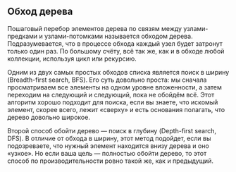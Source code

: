 ## Обход дерева

Пошаговый перебор элементов дерева по связям между узлами-предками и узлами-потомками называется обходом дерева. Подразумевается, что в процессе обхода каждый узел будет затронут только один раз. По большому счёту, всё так же, как и в обходе любой коллекции, используя цикл или рекурсию.

Одним из двух самых простых обходов списка является поиск в ширину (Breadth-first search, BFS). Его суть довольно проста: мы сначала просматриваем все элементы на одном уровне вложенности, а затем переходим на следующий и следующий, пока не обойдём всё. Этот алгоритм хорошо подходит для поиска, если вы знаете, что искомый элемент, скорее всего, лежит «сверху» и есть основания полагать, что дерево довольно широкое.

Второй способ обойти дерево — поиск в глубину (Depth-first search, DFS). В отличие от обхода в ширину, этот метод подойдет, если вы подозреваете, что нужный элемент находится внизу дерева и оно «узкое». Но если ваша цель — полностью обойти дерево, то этот способ по производительности ровно такой же, как и предыдущий.

